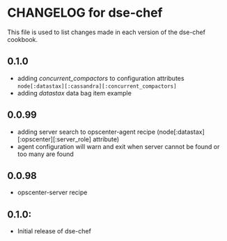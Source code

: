 # CHANGELOG for dse-chef

This file is used to list changes made in each version of the dse-chef cookbook.

## 0.1.0
* adding *concurrent_compactors* to configuration attributes `node[:datastax][:cassandra][:concurrent_compactors]`
* adding *datastax* data bag item example

## 0.0.99
* adding server search to opscenter-agent recipe (node[:datastax][:opscenter][:server_role] attribute)
* agent configuration will warn and exit when server cannot be found or too many are found

## 0.0.98
* opscenter-server recipe

## 0.1.0:
* Initial release of dse-chef
